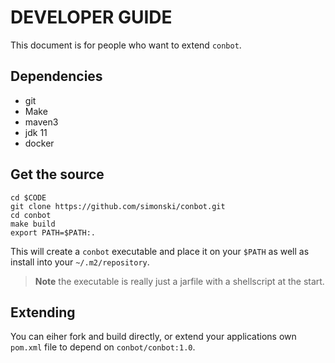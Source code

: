 # DEVELOPER GUIDE

This document is for people who want to extend `conbot`.  

## Dependencies

- git
- Make
- maven3
- jdk 11
- docker

## Get the source

    cd $CODE
    git clone https://github.com/simonski/conbot.git 
    cd conbot
    make build
    export PATH=$PATH:.

This will create a `conbot` executable and place it on your `$PATH` as well as install into your `~/.m2/repository`.  

> **Note** the executable is really just a jarfile with a shellscript at the start.

## Extending

You can eiher fork and build directly, or extend your applications own `pom.xml` file to depend on `conbot/conbot:1.0`.